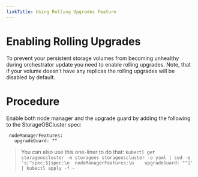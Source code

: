 ```yaml
---
linkTitle: Using Rolling Upgrades Feature 
---
```


# Enabling Rolling Upgrades 

To prevent your persistent storage volumes from becoming unhealthy during orchestrator update you need to enable rolling upgrades. Note, that if your volume doesn't have any replicas the rolling upgrades will be disabled by default. 

# Procedure

Enable both node manager and the upgrade guard by adding the following to the StorageOSCluster spec: 

```
 nodeManagerFeatures:
   upgradeGuard: ""
```

>You can also use this one-liner to do that:
` kubectl get storageoscluster -n storageos storageoscluster -o yaml | sed -e 's|^spec:$|spec:\n  nodeManagerFeatures:\n    upgradeGuard: ""|' | kubectl apply -f - `